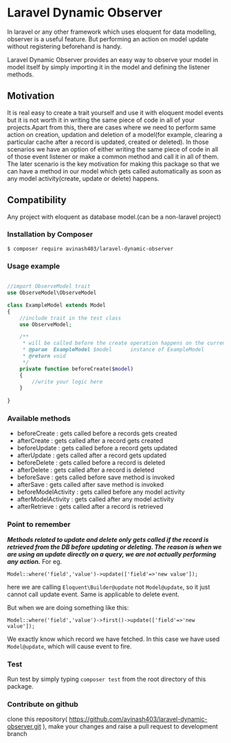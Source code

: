 # Laravel Dynamic Observer
In laravel or any other framework which uses eloquent for data modelling, observer is a useful feature. But performing an action on model update without registering beforehand is handy. 

Laravel Dynamic Observer provides an easy way to observe your model in model itself by simply importing it in the model and defining the listener methods.

## Motivation
It is real easy to create a trait yourself and use it with eloquent model events but it is not worth it in writing the same piece of code in all of your projects.Apart from this, there are cases where we need to perform same action on creation, updation and deletion of a model(for example, clearing a particular cache after a record is updated, created or deleted). In those scenarios we have an option of either writing the same piece of code in all of those event listener or make a common method and call it in all of them. 
The later scenario is the key motivation for making this package so that we can have a method in our model which gets called automatically as soon as any model activity(create, update or delete) happens.
 
## Compatibility 
Any project with eloquent as database model.(can be a non-laravel project)

### Installation by Composer

	$ composer require avinash403/laravel-dynamic-observer


### Usage example

```php

//import ObserveModel trait
use ObserveModel\ObserveModel

class ExampleModel extends Model
{
	//include trait in the test class
	use ObserveModel;

	/**
	 * will be called before the create operation happens on the current model 
	 * @param  ExampleModel $model 		instance of ExampleModel
	 * @return void 
	 */
	private function beforeCreate($model)
	{
		//write your logic here
	}
	
}
```	

### Available methods
* beforeCreate : gets called before a records gets created
* afterCreate : gets called after a record gets created
* beforeUpdate : gets called before a record gets updated
* afterUpdate : gets called after a record gets updated
* beforeDelete : gets called before a record is deleted
* afterDelete : gets called after a record is deleted
* beforeSave : gets called before save method is invoked
* afterSave : gets called after save method is invoked
* beforeModelActivity : gets called before any model activity
* afterModelActivity : gets called after any model activity
* afterRetrieve : gets called after a record is retrieved


### Point to remember
***Methods related to update and delete only gets called if the record is retrieved from the DB before updating or deleting. The reason is when we are using an update directly on a query, we are not actually performing any action.***
For eg.

```
Model::where('field','value')->update(['field'=>'new value']);
```

here we are calling `Eloquent\Builder@update` not `Model@update`, so it just cannot call update event. Same is applicable to delete event.

But when we are doing something like this:

```
Model::where('field','value')->first()->update(['field'=>'new value']);
```

We exactly know which record we have fetched. In this case we have used `Model@update`, which will cause event to fire.


### Test
Run test by simply typing 
```composer test```
from the root directory of this package.

### Contribute on github
clone this repository( https://github.com/avinash403/laravel-dynamic-observer.git ), make your changes and raise a pull request to development branch
